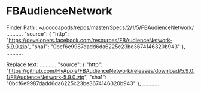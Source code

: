 # FBAudienceNetwork
 
Finder Path : ~/.cocoapods/repos/master/Specs/2/1/5/FBAudienceNetwork/
...........
  "source": {
    "http": "https://developers.facebook.com/resources/FBAudienceNetwork-5.9.0.zip",
    "sha1": "0bcf6e9987dadd6da6225c23be3674146320b943"
  },
...........

Replace text:
...........
  "source": {
    "http": "https://github.com/FlyApple/FBAudienceNetwork/releases/download/5.9.0.1/FBAudienceNetwork-5.9.0.zip",
    "sha1": "0bcf6e9987dadd6da6225c23be3674146320b943"
  },
...........
